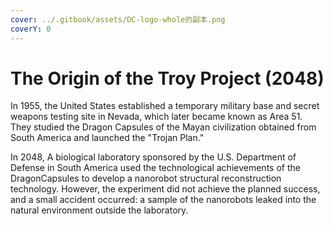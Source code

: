 ```yaml
---
cover: ../.gitbook/assets/DC-logo-whole的副本.png
coverY: 0
---
```


# The Origin of the Troy Project (2048)

In 1955, the United States established a temporary military base and secret weapons testing site in Nevada, which later became known as Area 51. They studied the Dragon Capsules of the Mayan civilization obtained from South America and launched the "Trojan Plan."

In 2048, A biological laboratory sponsored by the U.S. Department of Defense in South America used the technological achievements of the DragonCapsules to develop a nanorobot structural reconstruction technology. However, the experiment did not achieve the planned success, and a small accident occurred: a sample of the nanorobots leaked into the natural environment outside the laboratory.

